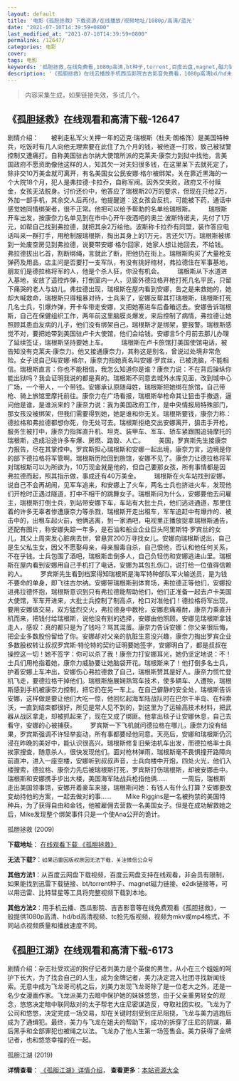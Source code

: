 ```yaml
---
layout: default
title: '电影《孤胆拯救》下载资源/在线播放/视频地址/1080p/高清/蓝光'
date: "2021-07-10T14:39:59+0800"
last_modified_at: "2021-07-10T14:39:59+0800"
permalink: /12647/
categories: 电影
cover:
tags: 电影
keywords: '孤胆拯救,在线免费看,1080p高清,bt种子,torrent,百度云盘,magnet,磁力链,迅雷下载资源'
description: '《孤胆拯救》在线云播放手机西瓜影院吉吉影音免费看，1080p高清bd/hd未删减完整版和tc抢先枪版，mkv/mp4格式，附带bt/torrent种子、magnet/磁力链、百度云盘、网盘资源迅雷下载链接'
---
```


>内容采集生成，如果链接失效，多试几个。


## 《孤胆拯救》在线观看和高清下载-12647

剧情介绍：　　被判走私军火关押一年的迈克·瑞根斯（杜夫·朗格饰）是美国特种兵，吃饭时有几人向他无理索要在此住了九个月的钱，被他逐一打败，致己被狱警控制又遭痛打。自称美国驻古尔纳大使馆所派的克莱夫·康奈力到狱中找他，言美国政府不愿资助像他这样的人，知其欠一对夫妇很多钱，在这里呆下去就死定了，除非交10万美金就可离开，有名美国女公民安娜·格尔被绑架，关在靠近黑海的一个大院18个月，犯人是弗拉德·卡拉乔，自称军阀。因外交失败，政府又不付赎金，女孩无法脱身。讨价还价中，他答应了瑞根斯20万的要求，但现在只给2万，外加一部手机，其余交人后再付。他提醒道：这女孩会反抗，可能被下药，通话中感觉她同情绑架者，很不正常。他把可以给予帮助的名单给瑞根斯。 　　瑞根斯开车出发，按康奈力名单见到在市中心开午夜酒吧的奥兰·波斯特诺夫，先付了1万元，如帮自己找到弗拉德，就把其余2万给他。波斯称卡拉乔有同盟，装作答应电话叫来一群打手，用枪制服瑞根斯，掏出其身上的1万元，言还欠1万。瑞根斯被绑到一处废空房见到弗拉德，说要带安娜·格尔回家，她家人想让她回去，不给钱。弗拉德拔出匕首，割断绑绳，言就此了断，把他扔在街上。瑞根斯购买了大量枪支弹药及用品，店主问是否要打一支军队，有没有挑好棺材，弗拉德住在军事基地，朋友们是德拉格将军的人，他是个杀人狂，你没有机会。 　　瑞根斯从下水道进入基地，安放了遥控炸弹，打倒室内一人，见窗外德拉格开枪打死几名平民，只留下痛哭的老人与幼儿。弗拉德出现，瑞根斯在屋内看到安娜，告之是来救她的，她却大喊救命，瑞根斯只得粗暴对待，士兵来了，安娜反帮其打瑞根斯，瑞根斯打死几名士兵，引爆炸弹，开卡车带走安娜，又把她塞进车后备箱远去。安娜告诉瑞根斯，自己在保健组织工作，两年前这里脑膜炎爆发，来后控制了病情，弗拉德让她照顾其患血友病的儿子，他们没有绑架自己，瑞根斯才是绑架，要报警。瑞根斯感觉不对，要把她带到美国驻卢卡大使馆，他们会给钱。安娜言5个月前去那儿办理了延续签证，瑞根斯坚持要她上车。 　　瑞根斯在卢卡旅馆打美国使馆电话，被告知没有克莱夫·康奈力。他又接通康奈力，其称这是别名，曾说过处境非常危险。女子说自己叫安娜·格尔，康奈力指她真名叫安娜·罗宾丝，已被洗脑，不能相信。瑞根斯直言：你也不能相信，我怎么知道你是谁？康奈力说：不在背后操纵你能出狱吗？我会证明我说的都是真的。瑞根斯不同意去城外水库见面，改到城中心广场，一个带人，一个带钱。安娜承认原随母姓，瑞根斯把她绑在旅馆，自己带枪、骑上旅馆里摩托前往。康奈力在广场看报，瑞根斯举枪命其让狙击手撤退，逼问他是谁，是谁派来的？康奈力说：我为美国政府工作，是中央情报局特殊部门，那女孩没被绑架，但我们需要得到她，她是谁和你无关。瑞根斯要钱，康奈力称：德拉格和弗拉德都想你死，你无处可去。瑞根斯拒绝交出安娜离开，狙击手开枪，服务生被打中，康奈力指挥直升机、坦克、装甲车、军车、轿车紧跟围追骑摩托的瑞根斯，造成沿途许多车爆、房燃、路毁、人亡。 　　美国，罗宾斯先生接康奈力报告，尽在其掌控中。罗宾斯担心瑞根斯和安娜一起出境，康奈力言，边境是你的部下德拉格将军管啊。瑞根斯历险回到旅馆，安娜不见了。康奈力让德拉格将军对瑞根斯可以为所欲为，10万现金就是他的，但自己要那女孩，所有事情都是因弗拉德而起，照其指示做，事成还有40万美金。 　　瑞根斯在火车站找到安娜，说自己不会再胡闹，见军车追来，和安娜上了火车，两名士兵也挤进火车，发现他们开枪时正遇过隧道，打中不相干的跳舞女子。瑞根斯问为什么，安娜要他去问雇主，瑞根斯打倒士兵，到站带安娜下车，车站有大批士兵，他们逃进通道，那里住着的许多无辜者惨遭康奈力等杀戮，瑞根斯开走出租车，军车追赶中有爆炸的、被击中的，出租车起火前，他俩逃离，到一家酒吧，电视里正播放捉拿瑞根斯通告，还配有图片，称安娜失踪一年多，是石油和船业企业巨头阿里斯特·罗宾丝的女儿，其父上周突发心脏病去世，曾悬赏200万寻找女儿。安娜向瑞根斯说出，自己是生父私生女，因父不愿娶母亲，母亲服毒自杀，自己恨他，否认和他任何关系，不在乎钱。士兵包围了酒吧，瑞根斯击倒多人，自己负轻伤和安娜逃进山里。瑞根斯在屋内看到安娜用自己手机打了电话，安娜为其包扎伤口，说打给一位值得信赖的人。 　　罗宾斯先生看到档案得知瑞根斯是海军特种部队军火输送员，是为钱不要命的单身，即飞往古尔纳。安娜带瑞根斯到体育场，弗拉德正等他们，安娜投进弗拉德怀抱，瑞根斯意识到只有弗拉德能帮助他们，他们正准备一起去卢卡美国大使馆，军车开进来，大批士兵控制了制高点，枪口对准他们！德拉格将军出现，要用安娜做交易，双方猛烈交火，弗拉德身中数枪，安娜悲痛难耐，康奈力乘直升机而来，把钱付给瑞根斯，说他没有别的选择，安娜由他照顾。安娜见瑞根斯拿钱走人，感叹：真的都只是为了钱吗？骂其混蛋。康奈力告诉安娜：你父亲很后悔，把企业多数股份留给了你。安娜却对父亲的肮脏生意没兴趣，康奈力掏出罗宾企业多数股权转让叔叔罗宾斯·特伦特的契约证明要她签字，安娜明白了，都是叔叔在操控这一切！她不签字：你可以杀了我！康奈力打安娜耳光，她仍坚定地说：不！士兵们用枪指着她，康奈力威胁要让她脑袋开花。瑞根斯来了！他打倒多名士兵，护着安娜上车冲出，安娜伤心弗拉德救了自己，瑞根斯赞其是好人。康奈力慌忙登机飞走，要德拉格干掉他们。瑞根斯施展娴熟驾车技术，使多辆车、人遭殃，瑞根斯感到手机被康奈力控制，把它扔在另一车上。在自己僻静的安全处，瑞根斯告诉安娜，这样做是要让他们大吃一惊，他回忆起海军陆战队时在巴尔干半岛、在科索沃，一直到结束都很好，所见是常人见不到的，到这里为了运输高技术材料，把武器从战区拿走，却被抓起来了，现在又成了绑匪。他拿出毯子让安娜休息，自己去看守，安娜的心被捕获。 　　罗宾斯一下飞机就问德拉格在哪儿，康奈力没有结果，罗宾斯强调不许轻举妄动，所有事都要经他同意。天亮后，安娜和瑞根斯仍沉浸在昨晚的美好中，能认识很高兴。瑞根斯修复旧柴油机车出发，而德拉格率士兵挨家搜查，随意杀人，很快发现他们。面对枪林弹雨，瑞根斯毫不畏惧撞开路障向前直冲，进入一座空楼，安娜听到叔叔声音，士兵向楼中开炮，四处火光，他们入楼搜索，德拉格、康奈力先后被瑞根斯打死，罗宾斯打伤瑞根斯，却被安娜击中。瑞根斯和安娜携手步出大楼，美国海军陆战兵枪指他俩…… 　　一周后，瑞根斯走出美国领事馆，安娜开着豪车来接，瑞根斯问她：有钱人有什么打算？安娜要改变劫持他的方案，一起去做对的事…… 　　Mike Riggins是一名被拘禁的美国特种兵，为了获得自由和金钱，他被雇佣去营救一名美国女子。但是在成功解救她之后，Mike发现整个绑架事件只是一个使Ana公开的诡计。


孤胆拯救 (2009)

**下载地址**： [在线观看下载 《孤胆拯救》](https://www.btbtdy.me/btdy/dy6695.html) 


**无法下载?**：`如果迅雷因版权原因无法下载，关注微信公众号 `

**其他方法1**：从百度云网盘下载视频，百度云网盘支持在线观看，非会员有限制，如果能找到迅雷下载链接、bt/torrent种子、magnet磁力链接、e2dk链接等，可以用迅雷、比特彗星等工具将完整视频下载到本地。

**其他方法2**：用手机云播、西瓜影院、吉吉影音等在线免费观看《孤胆拯救》，一般提供1080p高清、hd/bd高清视频、tc抢先版视频，视频为mkv或mp4格式，不同站点视频质量和播放速度不同。


## 《孤胆江湖》在线观看和高清下载-6173

剧情介绍：杂志社受欢迎的狗仔记者刘美力是个英俊的男生，从小在三个姐姐的呵护下长大，为了找会自己的人生，成为金牌记者，美力决定混入社团寻找新闻线索。无意中成为飞龙哥司机之后，刘美力发现飞龙哥除了是一位老大之外，还是一名少女漫画作家。飞龙派美力去暗中保护她的妹妹悠悠，由于父亲重男轻女的观念，悠悠决定暗中联同敌对的太子帮老大庄尼密谋造反，夺取社团实权。飞龙为了公司和悠悠，决定完成一场交易，却在关键时刻受到庄尼阻挠，飞龙与美力逃跑后成为了通缉犯。最终，美力与飞龙在姐夫的帮助下，成功的拆穿了庄尼的阴谋，幕后黑手和全部罪犯也被绳之以法。飞龙办了他人生第一场签售会。美力获得了金牌记者，也和悠悠幸福的在一起。


孤胆江湖 (2019)

**详情查看**： [《孤胆江湖》详情介绍](/movie/6173/)， **查看更多**：[本站资源大全](/movie/t/all/)

